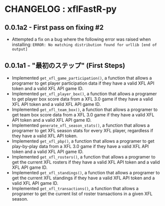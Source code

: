# CHANGELOG : xflFastR-py

## 0.0.1a2 - First pass on fixing #2

- Attempted a fix on a bug where the following error was raised when installing:
  `ERROR: No matching distribution found for urllib [end of output]`

## 0.0.1a1 - "最初のステップ" (First Steps)

- Implemented `get_xfl_game_participation()`, a function that allows a programer to get player participation data if they have a valid XFL API token and a valid XFL API game ID.
- Implemented `get_xfl_player_box()`, a function that allows a programer to get player box score data from a XFL 3.0 game if they have a valid XFL API token and a valid XFL API game ID.
- Implemented `get_xfl_team_box()`, a function that allows a programer to get team box score data from a XFL 3.0 game if they have a valid XFL API token and a valid XFL API game ID.
- Implemented `generate_xfl_season_stats()`, a function that allows a programer to get XFL season stats for every XFL player, regardless if they have a valid XFL API token.
- Implemented `get_xfl_pbp()`, a function that allows a programer to get play-by-play data from a XFL 3.0 game if they have a valid XFL API token and a valid XFL API game ID.
- Implemented `get_xfl_rosters()`, a function that allows a programer to get the current XFL rosters if they have a valid XFL API token and a valid XFL API game ID.
- Implemented `get_xfl_standings()`, a function that allows a programer to get the current XFL standings if they have a valid XFL API token and a valid XFL API game ID.
- Implemented `get_xfl_transactions()`, a function that allows a programer to get the current list of roster transactions in a given XFL season.
